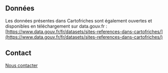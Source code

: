 ## Données
Les données présentes dans Cartofriches sont également ouvertes et disponibles en téléchargement sur data.gouv.fr : [https://www.data.gouv.fr/fr/datasets/sites-references-dans-cartofriches/](https://www.data.gouv.fr/fr/datasets/sites-references-dans-cartofriches/)

## Contact
<a href=https://artificialisation.biodiversitetousvivants.fr/contact target=_blank><i class="fa fa-comments fa-1x"></i> Nous contacter</a>